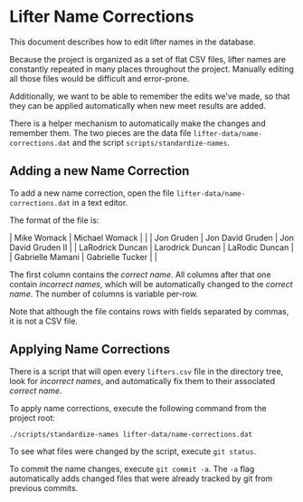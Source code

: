 # Lifter Name Corrections

This document describes how to edit lifter names in the database.

Because the project is organized as a set of flat CSV files, lifter names are constantly repeated in many places throughout the project. Manually editing all those files would be difficult and error-prone.

Additionally, we want to be able to remember the edits we've made, so that they can be applied automatically when new meet results are added.

There is a helper mechanism to automatically make the changes and remember them. The two pieces are the data file `lifter-data/name-corrections.dat` and the script `scripts/standardize-names`.

## Adding a new Name Correction

To add a new name correction, open the file `lifter-data/name-corrections.dat` in a text editor.

The format of the file is:

| Mike Womack      | Michael Womack   |                     |
| Jon Gruden       | Jon David Gruden | Jon David Gruden II |
| LaRodrick Duncan | Larodrick Duncan | LaRodic Duncan      |
| Gabrielle Mamani | Gabrielle Tucker |                     |

The first column contains the *correct name*. All columns after that one contain *incorrect names*, which will be automatically changed to the *correct name*. The number of columns is variable per-row.

Note that although the file contains rows with fields separated by commas, it is not a CSV file.

## Applying Name Corrections

There is a script that will open every `lifters.csv` file in the directory tree, look for *incorrect names*, and automatically fix them to their associated *correct name*.

To apply name corrections, execute the following command from the project root:

`./scripts/standardize-names lifter-data/name-corrections.dat`

To see what files were changed by the script, execute `git status`.

To commit the name changes, execute `git commit -a`. The `-a` flag automatically adds changed files that were already tracked by git from previous commits.

